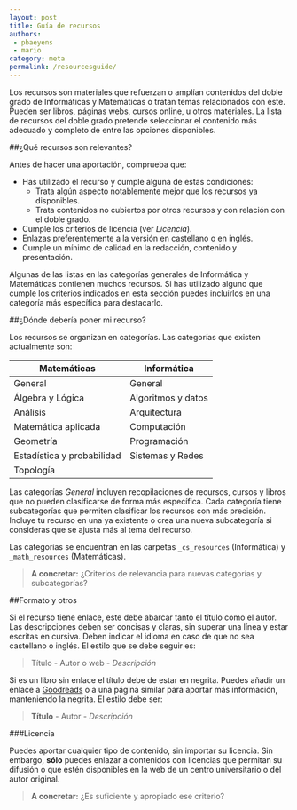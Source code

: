 ```yaml
---
layout: post
title: Guía de recursos
authors:
 - pbaeyens
 - mario
category: meta
permalink: /resourcesguide/
---
```


Los recursos son materiales que refuerzan o amplían contenidos del doble grado 
de Informáticas y Matemáticas o tratan temas relacionados con éste.  Pueden ser 
libros, páginas webs, cursos online, u otros materiales. La lista de recursos del 
doble grado pretende seleccionar el contenido más adecuado y completo de entre las 
opciones disponibles.

##¿Qué recursos son relevantes?

Antes de hacer una aportación, comprueba que:

 - Has utilizado el recurso y  cumple alguna de estas condiciones:
     - Trata algún aspecto notablemente mejor que los recursos ya disponibles.
	 - Trata contenidos no cubiertos por otros recursos y con relación con el doble grado.
 - Cumple los criterios de licencia (ver *Licencia*).
 - Enlazas preferentemente a la versión en castellano o en inglés.
 - Cumple un mínimo de calidad en la redacción, contenido y presentación.

Algunas de las listas en las categorías generales de Informática  y Matemáticas contienen 
muchos recursos. Si has utilizado alguno que cumple los criterios indicados en esta sección 
puedes incluirlos en una categoría más específica para destacarlo.


##¿Dónde debería poner mi recurso?

Los recursos se organizan en categorías.  Las categorías que existen actualmente son:

|Matemáticas|Informática|
|---|---|
|General|General|
|Álgebra y Lógica|Algoritmos y datos|
|Análisis|Arquitectura|
|Matemática aplicada|Computación|
|Geometría|Programación|
|Estadística y probabilidad|Sistemas y Redes|
|Topología|

Las categorías *General* incluyen recopilaciones de recursos, cursos y libros que no pueden 
clasificarse de forma más específica. Cada categoría tiene subcategorías que permiten clasificar 
los recursos con más precisión. Incluye tu recurso en una ya existente o crea una nueva
subcategoría si consideras que se ajusta más al tema del recurso.

Las categorías se encuentran en las carpetas `_cs_resources` (Informática) y `_math_resources` (Matemáticas).

> **A concretar:**
> ¿Criterios de relevancia para nuevas categorías y subcategorías?

##Formato y otros

Si el recurso tiene enlace, este debe abarcar tanto el título como el autor.
Las descripciones deben ser concisas y claras, sin superar una línea y estar 
escritas en cursiva. Deben indicar el idioma en caso de que no sea castellano o
inglés. El estilo que se debe seguir es:

>Título - Autor o web - *Descripción*

Si es un libro sin enlace el título debe de estar en negrita. Puedes añadir un 
enlace a [Goodreads](https://www.goodreads.com) o a una página similar para aportar
más información, manteniendo la negrita. El estilo debe ser:

>**Título** - Autor - *Descripción*

###Licencia

Puedes aportar cualquier tipo de contenido, sin importar su licencia. Sin embargo, 
**sólo** puedes enlazar a contenidos con licencias que permitan su difusión o que 
estén disponibles en la web de un centro universitario o del autor original.

> **A concretar:**
> ¿Es suficiente y apropiado ese criterio?
